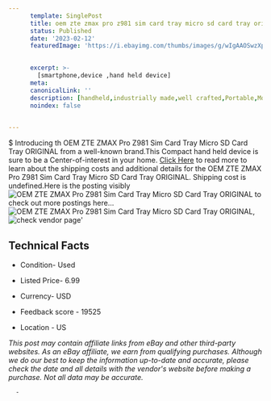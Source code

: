 ```yaml
---
      template: SinglePost
      title: oem zte zmax pro z981 sim card tray micro sd card tray original
      status: Published
      date: '2023-02-12'
      featuredImage: 'https://i.ebayimg.com/thumbs/images/g/wIgAAOSwzXpiVzJy/s-l225.jpg'
       

      excerpt: >-
        [smartphone,device ,hand held device]
      meta:
      canonicalLink: ''
      description: [handheld,industrially made,well crafted,Portable,Mobile,Compact,Convenient,Lightweight,Maneuverable,Man-portable,Miniature,Carriable,Hand-held,Light,Holdable,Transportable,Mobile device,Pocket-sized,On-the-go,Wireless,Cordless,Compact size,Convenient size, smartphone,device ,hand held device]
      noindex: false
      

---
```

$
      Introducing th OEM ZTE ZMAX Pro Z981 Sim Card Tray Micro SD Card Tray ORIGINAL from a well-known brand.This Compact hand held device is sure to be a Center-of-interest in your home. [Click Here](https://www.ebay.com/itm/284764445882?hash=item424d489cba%3Ag%3AwIgAAOSwzXpiVzJy&mkevt=1&mkcid=1&mkrid=711-53200-19255-0&campid=%253CePNCampaignId%253E&customid=%253CreferenceId%253E&toolid=10049) to read more to learn about the shipping costs and additional details for the OEM ZTE ZMAX Pro Z981 Sim Card Tray Micro SD Card Tray ORIGINAL. Shipping cost is undefined.Here is the posting visibly ![OEM ZTE ZMAX Pro Z981 Sim Card Tray Micro SD Card Tray ORIGINAL](https://i.ebayimg.com/thumbs/images/g/wIgAAOSwzXpiVzJy/s-l225.jpg) to check out more postings here... ![OEM ZTE ZMAX Pro Z981 Sim Card Tray Micro SD Card Tray ORIGINAL](https://i.ebayimg.com/images/g/wIgAAOSwzXpiVzJy/s-l1200.jpg), ![check vendor page](https://origin-galleryplus.ebayimg.com/ws/web/284764445882_2_0_1/225x225.jpg,https://origin-galleryplus.ebayimg.com/ws/web/284764445882_3_0_1/225x225.jpg,https://origin-galleryplus.ebayimg.com/ws/web/284764445882_4_0_1/225x225.jpg)'

      

 ## Technical Facts 



     
      

 - Condition- Used 


      

 - Listed Price- 6.99 


      

 - Currency- USD 


      

 - Feedback score - 19525 


      

 - Location - US 


      
      

 *_This post may contain affiliate links from eBay and other third-party websites. As an eBay affiliate, we earn from qualifying purchases. Although we do our best to keep the information up-to-date and accurate, please check the date and all details with the vendor's website before making a purchase. Not all data may be accurate._*




      -
